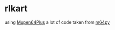 # rlkart

using [Mupen64Plus](https://github.com/mupen64plus/mupen64plus-ui-python)
a lot of code taken from [m64py](https://github.com/mupen64plus)